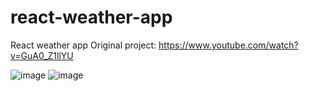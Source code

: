 # react-weather-app

React weather app 
Original project: https://www.youtube.com/watch?v=GuA0_Z1llYU

![image](https://user-images.githubusercontent.com/51672429/132073112-48f615c5-7292-4f22-81c9-ab2f5cd5a8b9.png)
![image](https://user-images.githubusercontent.com/51672429/132073135-239222bb-9642-4d1e-b57b-6c12c71ccaaf.png)

